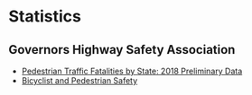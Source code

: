 # Statistics

## Governors Highway Safety Association

- [Pedestrian Traffic Fatalities by State: 2018 Preliminary Data](https://www.ghsa.org/resources/Pedestrians19)
- [Bicyclist and Pedestrian Safety](https://www.ghsa.org/issues/bicyclists-pedestrians)

